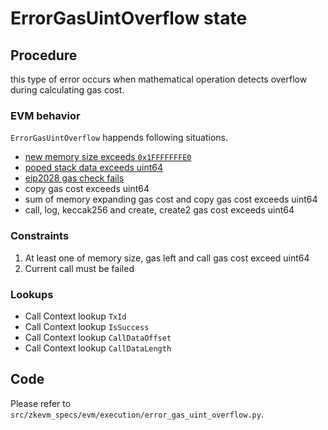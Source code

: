 # ErrorGasUintOverflow state

## Procedure
this type of error occurs when mathematical operation detects overflow during calculating gas cost.

### EVM behavior
`ErrorGasUintOverflow` happends following situations.

- [new memory size exceeds `0x1FFFFFFFE0`](https://github.com/ethereum/go-ethereum/blob/793f0f9ec860f6f51e0cec943a268c10863097c7/core/vm/gas_table.go#L38)
- [poped stack data exceeds uint64](https://github.com/ethereum/go-ethereum/blob/793f0f9ec860f6f51e0cec943a268c10863097c7/core/vm/gas_table.go#L73)
- [eip2028 gas check fails](https://github.com/ethereum/go-ethereum/blob/793f0f9ec860f6f51e0cec943a268c10863097c7/core/state_transition.go#L146)
- copy gas cost exceeds uint64
- sum of memory expanding gas cost and copy gas cost exceeds uint64
- call, log, keccak256 and create, create2 gas cost exceeds uint64

### Constraints
1. At least one of memory size, gas left and call gas cost exceed uint64
2. Current call must be failed

### Lookups
- Call Context lookup `TxId`
- Call Context lookup `IsSuccess`
- Call Context lookup `CallDataOffset`
- Call Context lookup `CallDataLength`

## Code

Please refer to `src/zkevm_specs/evm/execution/error_gas_uint_overflow.py`.
